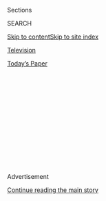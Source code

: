 <div id="app">

<div>

<div>

<div>

<div class="NYTAppHideMasthead css-1q2w90k e1suatyy0">

<div class="section css-ui9rw0 e1suatyy2">

<div class="css-eph4ug er09x8g0">

<div class="css-6n7j50">

</div>

<span class="css-1dv1kvn">Sections</span>

<div class="css-10488qs">

<span class="css-1dv1kvn">SEARCH</span>

</div>

[Skip to content](#site-content)[Skip to site
index](#site-index)

</div>

<div id="masthead-section-label" class="css-1wr3we4 eaxe0e00">

[Television](https://www.nytimes.com/section/arts/television)

</div>

<div class="css-10698na e1huz5gh0">

</div>

</div>

<div id="masthead-bar-one" class="section hasLinks css-15hmgas e1csuq9d3">

<div class="css-uqyvli e1csuq9d0">

</div>

<div class="css-1uqjmks e1csuq9d1">

</div>

<div class="css-9e9ivx">

[](https://myaccount.nytimes.com/auth/login?response_type=cookie&client_id=vi)

</div>

<div class="css-1bvtpon e1csuq9d2">

[Today’s
Paper](https://www.nytimes.com/section/todayspaper)

</div>

</div>

</div>

</div>

<div data-aria-hidden="false">

<div id="site-content" data-role="main">

<div>

<div class="css-1aor85t" style="opacity:0.000000001;z-index:-1;visibility:hidden">

<div class="css-1hqnpie">

<div class="css-epjblv">

<span class="css-17xtcya">[Television](/section/arts/television)</span><span class="css-x15j1o">|</span><span class="css-fwqvlz">After
‘The Good Fight,’ Try ‘The
Split’</span>

</div>

<div class="css-k008qs">

<div class="css-1iwv8en">

<span class="css-18z7m18"></span>

<div>

</div>

</div>

<span class="css-1n6z4y">https://nyti.ms/2EQtkXV</span>

<div class="css-1705lsu">

<div class="css-4xjgmj">

<div class="css-4skfbu" data-role="toolbar" data-aria-label="Social Media Share buttons, Save button, and Comments Panel with current comment count" data-testid="share-tools">

  - 
  - 
  - 
  - 
    
    <div class="css-6n7j50">
    
    </div>

  - 

</div>

</div>

</div>

</div>

</div>

</div>

<div id="NYT_TOP_BANNER_REGION" class="css-13pd83m">

</div>

<div id="top-wrapper" class="css-1sy8kpn">

<div id="top-slug" class="css-l9onyx">

Advertisement

</div>

[Continue reading the main
story](#after-top)

<div class="ad top-wrapper" style="text-align:center;height:100%;display:block;min-height:250px">

<div id="top" class="place-ad" data-position="top" data-size-key="top">

</div>

</div>

<div id="after-top">

</div>

</div>

<div>

<div id="sponsor-wrapper" class="css-1hyfx7x">

<div id="sponsor-slug" class="css-19vbshk">

Supported by

</div>

[Continue reading the main
story](#after-sponsor)

<div id="sponsor" class="ad sponsor-wrapper" style="text-align:center;height:100%;display:block">

</div>

<div id="after-sponsor">

</div>

</div>

<div class="css-186x18t">

Ask a TV critic

</div>

<div class="css-1vkm6nb ehdk2mb0">

# After ‘The Good Fight,’ Try ‘The Split’

</div>

Our television critic answers your questions and offers guidance on what
to watch next.

<div class="css-79elbk" data-testid="photoviewer-wrapper">

<div class="css-z3e15g" data-testid="photoviewer-wrapper-hidden">

</div>

<div class="css-1a48zt4 ehw59r15" data-testid="photoviewer-children">

![<span class="css-16f3y1r e13ogyst0" data-aria-hidden="true">“The
Split,” a British drama, may have less flair than “The Good Fight,” but
it does have a little more
intimacy.</span><span class="css-cnj6d5 e1z0qqy90" itemprop="copyrightHolder"><span class="css-1ly73wi e1tej78p0">Credit...</span><span><span>Mark
Johnson/SundanceTV</span></span></span>](https://static01.nyt.com/images/2020/08/09/arts/09Ask-watching1/merlin_148944999_050e9c93-e02d-4675-8331-db3e3315b60f-articleLarge.jpg?quality=75&auto=webp&disable=upscale)

</div>

</div>

<div class="css-18e8msd">

<div class="css-vp77d3 epjyd6m0">

<div class="css-hus3qt ey68jwv0" data-aria-hidden="true">

[![Margaret
Lyons](https://static01.nyt.com/images/2018/06/13/multimedia/author-margaret-lyons/author-margaret-lyons-thumbLarge.jpg
"Margaret Lyons")](https://www.nytimes.com/by/margaret-lyons)

</div>

<div class="css-1baulvz">

By [<span class="css-1baulvz last-byline" itemprop="name">Margaret
Lyons</span>](https://www.nytimes.com/by/margaret-lyons)

</div>

</div>

  - Aug. 4,
    2020

  - 
    
    <div class="css-4xjgmj">
    
    <div class="css-d8bdto" data-role="toolbar" data-aria-label="Social Media Share buttons, Save button, and Comments Panel with current comment count" data-testid="share-tools">
    
      - 
      - 
      - 
      - 
        
        <div class="css-6n7j50">
        
        </div>
    
      - 
    
    </div>
    
    </div>

</div>

</div>

<div class="section meteredContent css-1r7ky0e" name="articleBody" itemprop="articleBody">

<div class="css-1fanzo5 StoryBodyCompanionColumn">

<div class="css-53u6y8">

**What comes after “The Good Fight”? — Douglas**

What indeed\! One of the things that makes “[The Good
Fight](https://www.nytimes.com/watching/recommendations/the-good-wifehttps://www.nytimes.com/column/the-good-fight-tv-recaps)”
so singular is its sense of imagination and ambition, a willingness to
take big swings; there just aren’t that many shows that are going for it
in the same way.

I’m going to assume you started with “[The Good
Wife](https://www.nytimes.com/watching/recommendations/the-good-wife),”
from which “The Good Fight” was spun off, but I encourage you to watch
it again. Bingeing “Good Wife,” which I had previously watched
week-to-week, highlighted how subtle and specific the show is — all
these small changes and tiny shifts that I only noticed up close, like
how Will and Diane prioritize or don’t prioritize the other’s approval
via quick glances in a meeting.

For another lawyer show that strikes that classy-but-horny balance, try
“[The Split](https://www.nytimes.com/watching/titles/the-split),” a
British drama about a family of divorce lawyers who go through breakups
and shake-ups themselves. The show is serious and meaty, with maybe less
flair than “The Good Fight” but a little more intimacy. (Season 1 is
streaming on
[Hulu](https://www.hulu.com/series/the-split-5d1de53d-d263-48b9-b44c-75410ef9b9f4).)

If you want something equally polished and simmering with rage, but less
about the law and more about business, watch
“[Succession](https://www.nytimes.com/spotlight/succession).” (It’s
streaming on [HBO](https://www.hbo.com/succession).) Brian Cox stars as
the patriarch of a media empire, and his adult children are smart and
vicious and hungrily unloved. Characters on “The Good Fight” and
“Succession” are obsessed with reputation, though that obsession leads
them down different paths, and they understand their legacies in
different ways — is work your family, or is your family work?

</div>

</div>

<div class="css-1fanzo5 StoryBodyCompanionColumn">

<div class="css-53u6y8">

In a different vein, there’s
“[Goliath](https://www.nytimes.com/2016/10/14/arts/television/review-in-goliath-billy-bob-thornton-plays-a-down-and-out-david.html),”
starring Billy Bob Thornton as a craggy genius lawyer. The show loves
seediness and revels in the dirtbag aspects of California, but it has
robust legal maneuvers and terrifically vivid characters, though I’ll
warn you that it loses some potency as the seasons go on. “The Good
Fight” and “Goliath” have a similar stylish confidence, the swagger of
grown-up shows for grown-up people.

**A friend and I (she’s in Seattle; I’m in Los Angeles) have had a
weekly Netflix viewing party going for about two months now where we
chat online while watching something. We tend to gravitate toward darker
true crime/cult documentary material (“Wild Wild Country,” “The
Staircase,” “Filthy Rich,” “Holy Hell,” “Fyre”) as the commentary flows
pretty naturally with those. In a deviation from our usual genre, we
just started “[The Last Dance.](https://www.netflix.com/title/80203144)”
Any suggestions on series or documentaries that would make for a good
viewing party? — Amani**

If you’re part of an ESPN+ household, watch “[O.J.: Made in
America](http://www.espn.com/30for30/ojsimpsonmadeinamerica/),” which is
among the best TV documentaries of all time — fascinating and deep, true
crime but not lurid. You can also find tremendous joy and options from
the “[30
for 30](https://www.espn.com/espnplus/series/0514c1ad-efd1-4d3a-ad82-41ca579a94a2/30-for-30)”
library, which are all sports documentaries and are all at least decent;
some are truly excellent. In terms of chitchat potential, start with
“[9.79\*](http://www.espn.com/30for30/film/_/page/9.79),” which is
about the men’s 100-meter finals at the 1988 Seoul Olympics. Prepare to
use the OMG eyes emoji a lot as you learn about steroid use and the
various open secrets of the era.

For something with more of the cult-y “wow, everyone sure is tolerating
a lot of bad behavior from the leader of this organization, who is also
exerting tremendous control over everyone’s lives, and at some point
will everyone realize the purported benefits of participating in this
group are small compared to the day-in-day-out emotional and physical
distress of enduring it?” vibe, watch the first two seasons of the
junior college football documentary series “[Last Chance
U](https://www.netflix.com/title/80091742)[.](https://www.nytimes.com/2020/07/28/arts/television/last-chance-u-season-5.html)”
(The other three seasons are great, too, but have a different energy.
They’re all on Netflix.)

If you want more stories of people buying into a collective delusion,
watch “[The Inventor: Out for Blood in Silicon
Valley](https://www.nytimes.com/2019/03/18/arts/television/theranos-elizabeth-holmes.html)”
(streaming on
[HBO](https://www.hbo.com/documentaries/the-inventor-out-for-blood-in-silicon-valley)
and HBO Max), about the rise and fall of Elizabeth Holmes and her
company, Theranos. Come for the juicy, terrible behavior, stay for the
animation that reminds you, “Oh yeah, that invention would also leave
you with a big old box of blood in your house.”

</div>

</div>

<div class="css-1fanzo5 StoryBodyCompanionColumn">

<div class="css-53u6y8">

**After depleting most of what appeals to me from American-produced
content … I fled to Australia (virtually, of course). I absolutely loved
“[Offspring](https://www.netflix.com/title/80118289).” I also devoured
“Rosehaven,” basically a slow show about a small hamlet populated by
quirky characters. Getting to know them through the seasons was as
satisfying as picking leaves off an artichoke to get to the heart. Alas,
now I am adrift in an empty sea. Anything to match these? — Michelle**

I also adore
“[Rosehaven](https://www.nytimes.com/watching/titles/rosehaven)” (on
[Sundance](https://www.sundancetv.com/shows/rosehaven--27554)), and it
reminds me a lot of “[Please Like
Me](https://www.nytimes.com/watching/recommendations/please-like-me),” a
similarly darling, small-scale series, this one about a young gay man
trying to start his adult life. (It’s streaming on
[Hulu](https://www.hulu.com/series/please-like-me-172a0482-c365-4225-935e-255d45314c52).)

If you like plucky Australian heroines, watch “[Miss Fisher’s Murder
Mysteries](https://www.nytimes.com/watching/recommendations/miss-fishers-murder-mysteries)”
(on [Acorn](https://acorn.tv/missfisher/)), a detective show set in
Melbourne in the 1920s. The costumes alone are reason to watch, and for
light procedurals and endearing romance, this is tough to beat. But if
you prefer your procedurals set in the present day, watch “My Life Is
Murder,” starring Lucy Lawless. (That’s on
[Acorn](https://acorn.tv/mylifeismurder/).) It reminds me of
“[Psych](https://www.nytimes.com/watching/recommendations/watching-tv-psych)”
sort of, and has that kind of affection for its characters.

For something more grounded, try “Tangle,” a domestic suburban drama
from 2009. (Season 1 is streaming on [Amazon Prime
Video](https://www.amazon.com/Tangle/dp/B07TSB82WF)). If you like shows
where backyard barbecues go awry, and couples gripe to each other for a
good long time before bed, watch this.

*Series’ availability on streaming platforms is subject to change, and
varies by country. Send in your questions to watching@nytimes.com.
Questions are edited for length and clarity.*

</div>

</div>

<div>

</div>

</div>

<div>

</div>

<div>

</div>

<div>

</div>

<div>

<div id="bottom-wrapper" class="css-1ede5it">

<div id="bottom-slug" class="css-l9onyx">

Advertisement

</div>

[Continue reading the main
story](#after-bottom)

<div id="bottom" class="ad bottom-wrapper" style="text-align:center;height:100%;display:block;min-height:90px">

</div>

<div id="after-bottom">

</div>

</div>

</div>

</div>

</div>

## Site Index

<div>

</div>

## Site Information Navigation

  - [© <span>2020</span> <span>The New York Times
    Company</span>](https://help.nytimes.com/hc/en-us/articles/115014792127-Copyright-notice)

<!-- end list -->

  - [NYTCo](https://www.nytco.com/)
  - [Contact
    Us](https://help.nytimes.com/hc/en-us/articles/115015385887-Contact-Us)
  - [Work with us](https://www.nytco.com/careers/)
  - [Advertise](https://nytmediakit.com/)
  - [T Brand Studio](http://www.tbrandstudio.com/)
  - [Your Ad
    Choices](https://www.nytimes.com/privacy/cookie-policy#how-do-i-manage-trackers)
  - [Privacy](https://www.nytimes.com/privacy)
  - [Terms of
    Service](https://help.nytimes.com/hc/en-us/articles/115014893428-Terms-of-service)
  - [Terms of
    Sale](https://help.nytimes.com/hc/en-us/articles/115014893968-Terms-of-sale)
  - [Site
    Map](https://spiderbites.nytimes.com)
  - [Help](https://help.nytimes.com/hc/en-us)
  - [Subscriptions](https://www.nytimes.com/subscription?campaignId=37WXW)

</div>

</div>

</div>

</div>
